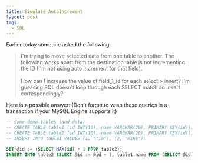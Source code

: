 ```yaml
---
title: Simulate AutoIncrement
layout: post
tags:
  - SQL
---
```

Earlier today someone asked the following

> <div>
>   I'm trying to move selected data from one table to another. The following works apart from the destination table is not incrementing the ID (I'm not using auto increment for that field).<br /> <br /> How can I increase the value of field_1_id for each select > insert? I'm guessing SQL doesn't loop through each SELECT match an insert correspondingly?
> </div>

Here is a possible answer: (Don't forget to wrap these queries in a transaction if your MySQL Engine supports it)

```sql
-- Some demo tables (and data)
-- CREATE TABLE table1 (id INT(10), name VARCHAR(20), PRIMARY KEY(id));
-- CREATE TABLE table2 (id INT(10), name VARCHAR(20), PRIMARY KEY(id));
-- INSERT INTO table1 VALUES (1, "tim"), (2, "mike");

SET @id := (SELECT MAX(id) + 1 FROM table2);
INSERT INTO table2 SELECT @id := @id + 1, table1.name FROM (SELECT @id) AS id, table1 AS table1;
```
